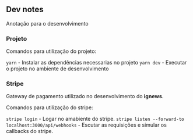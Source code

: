## Dev notes

Anotação para o desenvolvimento

### Projeto

Comandos para utilização do projeto:

`yarn` - Instalar as dependências necessarias no projeto
`yarn dev` - Executar o projeto no ambiente de desenvolvimento

### Stripe

Gateway de pagamento utilizado no desenvolvimento do **ignews**.

Comandos para utilização do stripe:

`stripe login` - Logar no amabiente do stripe.
`stripe listen --forward-to localhost:3000/api/webhooks` - Escutar as requisições e simular os callbacks do stripe.
